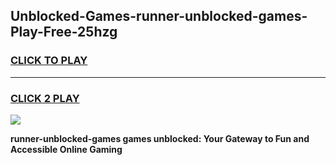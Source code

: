 
## Unblocked-Games-runner-unblocked-games-Play-Free-25hzg
<h3>
<a href="https://premium76.site?title=runner-unblocked-games&ref=10A">CLICK TO PLAY</a></h3>
<hr>

<h3>
<a href="https://premium76.site?title=runner-unblocked-games&ref=10A">CLICK 2 PLAY</a>
  
</h3>

<a href="https://premium76.site?title=runner-unblocked-games&ref=10A"><img src="https://clearcache.store/games.png"></a>


**runner-unblocked-games games unblocked: Your Gateway to Fun and Accessible Online Gaming**
